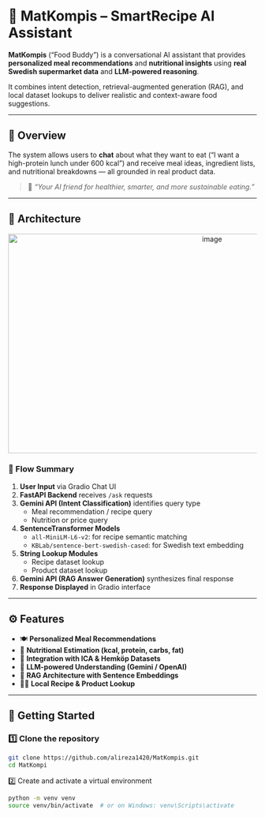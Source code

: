 # 🥗 MatKompis – SmartRecipe AI Assistant

**MatKompis** (“Food Buddy”) is a conversational AI assistant that provides **personalized meal recommendations** and **nutritional insights** using **real Swedish supermarket data** and **LLM-powered reasoning**.

It combines intent detection, retrieval-augmented generation (RAG), and local dataset lookups to deliver realistic and context-aware food suggestions.

---

## 🧭 Overview

The system allows users to **chat** about what they want to eat (“I want a high-protein lunch under 600 kcal”) and receive meal ideas, ingredient lists, and nutritional breakdowns — all grounded in real product data.

> 💬 *“Your AI friend for healthier, smarter, and more sustainable eating.”*

---

## 🧩 Architecture

<p align="center">
  <img width="811" height="445" alt="image" src="https://github.com/user-attachments/assets/356e599a-a5eb-438c-9910-a131a0fc7553" />
</p>

### 🔹 Flow Summary

1. **User Input** via Gradio Chat UI  
2. **FastAPI Backend** receives `/ask` requests  
3. **Gemini API (Intent Classification)** identifies query type  
   - Meal recommendation / recipe query  
   - Nutrition or price query  
4. **SentenceTransformer Models**
   - `all-MiniLM-L6-v2`: for recipe semantic matching  
   - `KBLab/sentence-bert-swedish-cased`: for Swedish text embedding  
5. **String Lookup Modules**
   - Recipe dataset lookup  
   - Product dataset lookup  
6. **Gemini API (RAG Answer Generation)** synthesizes final response  
7. **Response Displayed** in Gradio interface

---

## ⚙️ Features

- 🍽️ **Personalized Meal Recommendations**  
- 🧮 **Nutritional Estimation (kcal, protein, carbs, fat)**  
- 🛒 **Integration with ICA & Hemköp Datasets**  
- 🧠 **LLM-powered Understanding (Gemini / OpenAI)**  
- 🧾 **RAG Architecture with Sentence Embeddings**  
- 🧑‍🍳 **Local Recipe & Product Lookup**  

---

## 🚀 Getting Started

### 1️⃣ Clone the repository
```bash
git clone https://github.com/alireza1420/MatKompis.git
cd MatKompi
```
2️⃣ Create and activate a virtual environment
```bash
python -m venv venv
source venv/bin/activate  # or on Windows: venv\Scripts\activate
```
